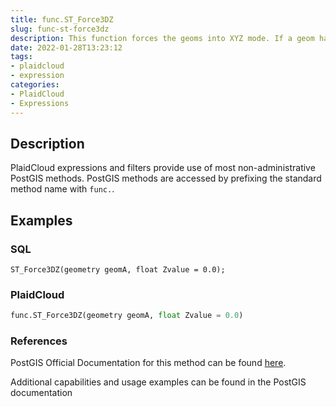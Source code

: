 ```yaml
---
title: func.ST_Force3DZ
slug: func-st-force3dz
description: This function forces the geoms into XYZ mode. If a geom has no 'Z' compenent, then a 'Z coordinate' is automatically added
date: 2022-01-28T13:23:12
tags:
- plaidcloud
- expression
categories:
- PlaidCloud
- Expressions
---
```



## Description


PlaidCloud expressions and filters provide use of most non-administrative PostGIS methods. PostGIS methods are accessed by prefixing the standard method name with `func.`.



## Examples


### SQL



```
ST_Force3DZ(geometry geomA, float Zvalue = 0.0);
```


### PlaidCloud



```python
func.ST_Force3DZ(geometry geomA, float Zvalue = 0.0)
```


### References


PostGIS Official Documentation for this method can be found [here](https://postgis.net/docs/manual-3.1/ST_Force_3DZ.html).



Additional capabilities and usage examples can be found in the PostGIS documentation

